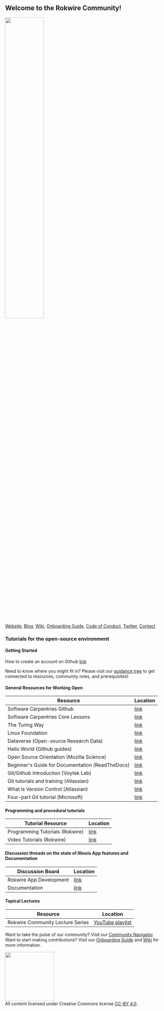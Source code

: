 ## Welcome to the Rokwire Community!

<P "align=center">
<IMG height = "50%" width = "50%" SRC = "https://github.com/rokwire/rokwire-community/blob/master/Media%20Assets/Rokwire-comm-graphic.jpg">
</P>

[Website](https://rokwirecommunity.web.illinois.edu/), [Blog](https://publish.illinois.edu/bradly-alicea/), [Wiki](https://github.com/rokwire/rokwire-community/wiki), [Onboarding Guide](https://rokwirecommunity.substack.com/p/onboarding-guide-to-rokwire-community), [Code of Conduct](https://github.com/rokwire/rokwire-community/wiki/Rokwire-Community-Code-of-Conduct), [Twitter](http://www.twitter.com/RokwireC/), [Contact](mailto:balicea@illinois.edu)

### Tutorials for the open-source environment

#### Getting Started  
How to create an account on Github [link](https://www.wikihow.com/Create-an-Account-on-GitHub)

Need to know where you might fit in? Please visit our [guidance tree](https://rokwirecommunity.web.illinois.edu/guidance-tree.htm) to get connected to resources, community roles, and prerequisites!

#### General Resources for Working Open  
| Resource                                         | Location                                                                              |
|--------------------------------------------------|---------------------------------------------------------------------------------------|
| Software Carpentries Github                      | [link](http://www.github.com/swcarpentry/swcarpentry)                                 |
| Software Carpentries Core Lessons                | [link](https://software-carpentry.org/lessons/)                                       |
| The Turing Way                                   | [link](https://github.com/alan-turing-institute/the-turing-way/blob/master/README.md) |
| Linux Foundation                                 | [link](https://www.linuxfoundation.org/en/resources/open-source-guides/participating-in-open-source-communities/)  |
| Dataverse (Open-source Research Data)            | [link](https://dataverse.org/)                                                        |
| Hello World (Github guides)                      | [link](https://guides.github.com/activities/hello-world/)                             |
| Open Source Orientation (Mozilla Science)        | [link](https://mozillascience.github.io/study-group-orientation/index.html)           |
| Beginner's Guide for Documentation (ReadTheDocs) | [link](https://www.writethedocs.org/guide/writing/beginners-guide-to-docs/)           |
| Git/Github Introduction (Voytek Lab)             | [link](https://voyteklab.com/git/git-primer/)                                         |
| Git tutorials and training (Atlassian)           | [link](https://www.atlassian.com/git/tutorials)                                       |
| What is Version Control (Atlassian)              | [link](https://www.atlassian.com/git/tutorials/what-is-version-control)               |
| Four-part Git tutorial (Microsoft)               | [link](https://channel9.msdn.com/Shows/Learn-Live/Learn-Git?WT.mc_id=learnlive-web-learn)                                       | 

#### Programming and procedural tutorials
| Tutorial Resource                                | Location                                                                              |
|--------------------------------------------------|---------------------------------------------------------------------------------------|
| Programming Tutorials (Rokwire)                  | [link](https://github.com/rokwire/rokwire-community/wiki/Programming-Tutorials)       |
| Video Tutorials  (Rokwire)                       | [link](https://github.com/rokwire/rokwire-community/wiki/Video-Tutorials)             |

#### Discussion threads on the state of Illinois App features and Documentation
| Discussion Board                                 | Location                                                                              |
| -------------------------------------------------|---------------------------------------------------------------------------------------|
| Rokwire App Development                          | [link](https://github.com/rokwire/rokwire-community/discussions)                      |
| Documentation                                    | [link](https://github.com/rokwire/rokwire-docs/discussions)                           |

#### Topical Lectures
|  Resource                        |   Location                                                                                           |
|----------------------------------|------------------------------------------------------------------------------------------------------|
| Rokwire Community Lecture Series |   [YouTube playlist](https://www.youtube.com/playlist?list=PLfOmoVklxmn3iB0PXqbP_Rnb4hmJ9SbFx)       |




Want to take the pulse of our community? Visit our [Community Navigator](https://rokwirecommunity.web.illinois.edu/). Want to start making contributions? Visit our [Onboarding Guide](https://rokwirecommunity.substack.com/p/onboarding-guide-to-rokwire-community) and [Wiki](https://github.com/rokwire/rokwire-community/wiki) for more information.

<P>
  <img src="https://github.com/rokwire/rokwire-community/blob/master/Media%20Assets/cc-by.png" width="159"><BR>
  All content licensed under Creative Commons license <A HREF="https://creativecommons.org/licenses/by/4.0/legalcode">CC-BY 4.0</A>.
</P>
